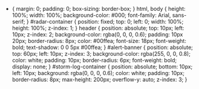 * {
  margin: 0;
  padding: 0;
  box-sizing: border-box;
}
html, body {
  height: 100%;
  width: 100%;
  background-color: #000;
  font-family: Arial, sans-serif;
}
#radar-container {
  position: fixed;
  top: 0;
  left: 0;
  width: 100%;
  height: 100%;
  z-index: 1;
}
header {
  position: absolute;
  top: 10px;
  left: 10px;
  z-index: 2;
  background-color: rgba(0, 0, 0, 0.6);
  padding: 10px 20px;
  border-radius: 8px;
  color: #00ffea;
  font-size: 18px;
  font-weight: bold;
  text-shadow: 0 0 5px #00ffea;
}
#alert-banner {
  position: absolute;
  top: 60px;
  left: 10px;
  z-index: 3;
  background-color: rgba(255, 0, 0, 0.8);
  color: white;
  padding: 10px;
  border-radius: 6px;
  font-weight: bold;
  display: none;
}
#storm-log-container {
  position: absolute;
  bottom: 10px;
  left: 10px;
  background: rgba(0, 0, 0, 0.6);
  color: white;
  padding: 10px;
  border-radius: 8px;
  max-height: 200px;
  overflow-y: auto;
  z-index: 3;
}
